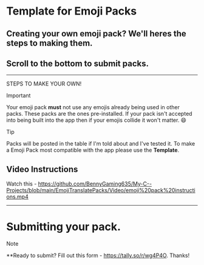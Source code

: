 # Template for Emoji Packs
## Creating your own emoji pack? We'll heres the steps to making them.
## Scroll to the bottom to submit packs.

***

STEPS TO MAKE YOUR OWN!

> [!IMPORTANT]  
> Your emoji pack **must** not use any emojis already being used in other packs. These packs are the ones pre-installed. If your pack isn't accepted into being built into the app then if your emojis collide it won't matter. 😄

> [!TIP]  
> Packs will be posted in the table if I'm told about and I've tested it. To make a Emoji Pack most compatible with the app please use the **Template**.

## Video Instructions
Watch this - https://github.com/BennyGaming635/My-C--Projects/blob/main/EmojiTranslatePacks/Video/emoji%20pack%20instructions.mp4

***
# Submitting your pack.
> [!NOTE]  
> **Ready to submit? Fill out this form - https://tally.so/r/wg4P4O. Thanks!


